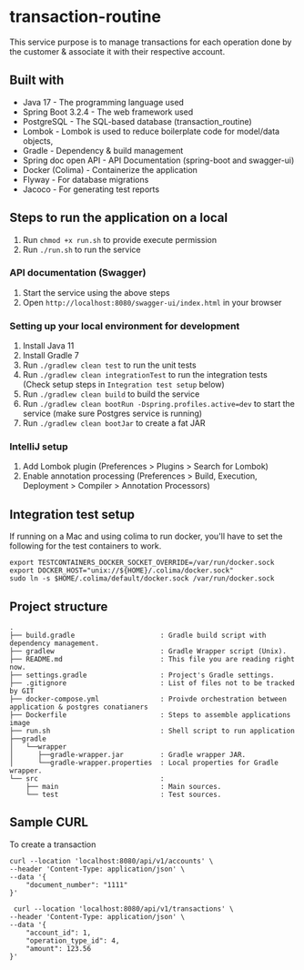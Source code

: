 # transaction-routine

This service purpose is to manage transactions for each operation done by the customer & associate it with their
respective account.

## Built with

* Java 17 - The programming language used
* Spring Boot 3.2.4 - The web framework used
* PostgreSQL - The SQL-based database (transaction_routine)
* Lombok - Lombok is used to reduce boilerplate code for model/data objects,
* Gradle - Dependency & build management
* Spring doc open API - API Documentation (spring-boot and swagger-ui)
* Docker (Colima) - Containerize the application
* Flyway - For database migrations
* Jacoco - For generating test reports

## Steps to run the application on a local

1. Run `chmod +x run.sh` to provide execute permission
2. Run `./run.sh` to run the service

### API documentation (Swagger)

1. Start the service using the above steps
2. Open `http://localhost:8080/swagger-ui/index.html` in your browser

### Setting up your local environment for development

1. Install Java 11
2. Install Gradle 7
3. Run `./gradlew clean test` to run the unit tests
4. Run `./gradlew clean integrationTest` to run the integration tests (Check setup steps in `Integration test setup`
   below)
4. Run `./gradlew clean build` to build the service
6. Run `./gradlew clean bootRun -Dspring.profiles.active=dev` to start the service (make sure Postgres service is running)
7. Run `./gradlew clean bootJar` to create a fat JAR

### IntelliJ setup

1. Add Lombok plugin (Preferences > Plugins > Search for Lombok)
2. Enable annotation processing (Preferences > Build, Execution, Deployment > Compiler > Annotation Processors)

## Integration test setup

If running on a Mac and using colima to run docker, you'll have to set the following for the test containers to work.

```
export TESTCONTAINERS_DOCKER_SOCKET_OVERRIDE=/var/run/docker.sock
export DOCKER_HOST="unix://${HOME}/.colima/docker.sock"
sudo ln -s $HOME/.colima/default/docker.sock /var/run/docker.sock
```

## Project structure

    .
    ├── build.gradle                     : Gradle build script with dependency management.
    ├── gradlew                          : Gradle Wrapper script (Unix).
    ├── README.md                        : This file you are reading right now.
    ├── settings.gradle                  : Project's Gradle settings.
    ├── .gitignore                       : List of files not to be tracked by GIT  
    ├── docker-compose.yml               : Proivde orchestration between application & postgres conatianers
    ├── Dockerfile                       : Steps to assemble applications image
    ├── run.sh                           : Shell script to run application
    ├──gradle                           
    │   └──wrapper
    │      ├──gradle-wrapper.jar         : Gradle wrapper JAR.
    │      └──gradle-wrapper.properties  : Local properties for Gradle wrapper.
    └── src                              : 
        ├── main                         : Main sources.
        └── test                         : Test sources.

## Sample CURL

To create a transaction

```
curl --location 'localhost:8080/api/v1/accounts' \
--header 'Content-Type: application/json' \
--data '{
    "document_number": "1111"
}'

 curl --location 'localhost:8080/api/v1/transactions' \
--header 'Content-Type: application/json' \
--data '{
    "account_id": 1,
    "operation_type_id": 4,
    "amount": 123.56
}'
```
